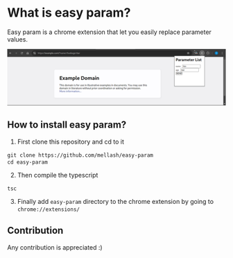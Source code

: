 # What is easy param?

Easy param is a chrome extension that let you easily replace parameter values.

![Screenshot](README-images/ss.png)

## How to install easy param?

1. First clone this repository and cd to it

```
git clone https://github.com/mellash/easy-param
cd easy-param
```
2. Then compile the typescript

```
tsc
```

3. Finally add `easy-param` directory to the chrome extension by going to `chrome://extensions/`

## Contribution

Any contribution is appreciated :)